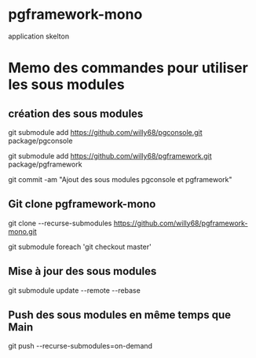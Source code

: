 # pgframework-mono
application skelton

# Memo des commandes pour utiliser les sous modules

## création des sous modules
git submodule add https://github.com/willy68/pgconsole.git package/pgconsole

git submodule add https://github.com/willy68/pgframework.git package/pgframework

git commit -am "Ajout des sous modules pgconsole et pgframework"


## Git clone pgframework-mono
git clone --recurse-submodules https://github.com/willy68/pgframework-mono.git

git submodule foreach 'git checkout master'

## Mise à jour des sous modules
git submodule update --remote --rebase

## Push des sous modules en même temps que Main
git push --recurse-submodules=on-demand
